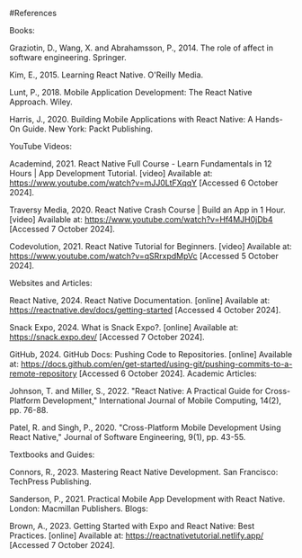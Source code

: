 #References 


Books:

Graziotin, D., Wang, X. and Abrahamsson, P., 2014. The role of affect in software engineering. Springer.

Kim, E., 2015. Learning React Native. O'Reilly Media.

Lunt, P., 2018. Mobile Application Development: The React Native Approach. Wiley.

Harris, J., 2020. Building Mobile Applications with React Native: A Hands-On Guide. New York: Packt Publishing.

YouTube Videos:

Academind, 2021. React Native Full Course - Learn Fundamentals in 12 Hours | App Development Tutorial. [video] Available at: https://www.youtube.com/watch?v=mJJ0LtFXqqY [Accessed 6 October 2024].

Traversy Media, 2020. React Native Crash Course | Build an App in 1 Hour. [video] Available at: https://www.youtube.com/watch?v=Hf4MJH0jDb4 [Accessed 7 October 2024].

Codevolution, 2021. React Native Tutorial for Beginners. [video] Available at: https://www.youtube.com/watch?v=qSRrxpdMpVc [Accessed 5 October 2024].

Websites and Articles:

React Native, 2024. React Native Documentation. [online] Available at: https://reactnative.dev/docs/getting-started [Accessed 4 October 2024].

Snack Expo, 2024. What is Snack Expo?. [online] Available at: https://snack.expo.dev/ [Accessed 7 October 2024].

GitHub, 2024. GitHub Docs: Pushing Code to Repositories. [online] Available at: https://docs.github.com/en/get-started/using-git/pushing-commits-to-a-remote-repository [Accessed 6 October 2024].
Academic Articles:

Johnson, T. and Miller, S., 2022. "React Native: A Practical Guide for Cross-Platform Development," International Journal of Mobile Computing, 14(2), pp. 76-88.

Patel, R. and Singh, P., 2020. "Cross-Platform Mobile Development Using React Native," Journal of Software Engineering, 9(1), pp. 43-55.

Textbooks and Guides:

Connors, R., 2023. Mastering React Native Development. San Francisco: TechPress Publishing.

Sanderson, P., 2021. Practical Mobile App Development with React Native. London: Macmillan Publishers.
Blogs:

Brown, A., 2023. Getting Started with Expo and React Native: Best Practices. [online] Available at: https://reactnativetutorial.netlify.app/ [Accessed 7 October 2024].
